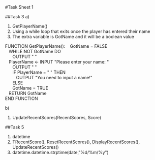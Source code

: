 #Task Sheet 1

##Task 3
a)
1. GetPlayerName()
2. Using a while loop that exits once the player has entered their name
3. The extra variable is GotName and it will be a boolean value

FUNCTION GetPlayerName():
    &nbsp;&nbsp;&nbsp;GotName = FALSE  
    &nbsp;&nbsp;&nbsp;WHILE NOT GotName DO  
	&nbsp;&nbsp;&nbsp;&nbsp;&nbsp;&nbsp;OUTPUT " "  
	&nbsp;&nbsp;&nbsp;PlayerName <- INPUT "Please enter your name: "  
	&nbsp;&nbsp;&nbsp;&nbsp;&nbsp;&nbsp;OUTPUT " "  
	&nbsp;&nbsp;&nbsp;&nbsp;&nbsp;&nbsp;IF PlayerName = " " THEN  
	&nbsp;&nbsp;&nbsp;&nbsp;&nbsp;&nbsp;&nbsp;&nbsp;&nbsp;OUTPUT "You need to input a name!"  
	&nbsp;&nbsp;&nbsp;&nbsp;&nbsp;&nbsp;ELSE  
	&nbsp;&nbsp;&nbsp;&nbsp;&nbsp;&nbsp;GotName = TRUE  
    &nbsp;&nbsp;&nbsp;RETURN GotName  
END FUNCTION

b)
1. UpdateRecentScores(RecentScores, Score)

##Task 5
1. datetime
2. TRecentScore(), ResetRecentScores(), DisplayRecentScores(), UpdateRecentScores()
3. datetime.datetime.strptime(date,"%d/%m/%y")